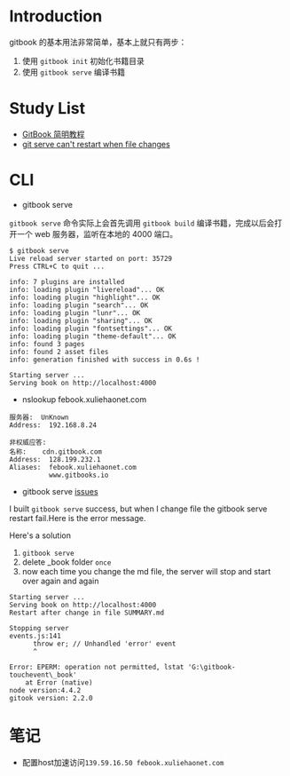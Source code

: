 # Introduction
gitbook 的基本用法非常简单，基本上就只有两步：

1. 使用 `gitbook init` 初始化书籍目录
2. 使用 `gitbook serve` 编译书籍

# Study List
* [GitBook 简明教程](http://www.chengweiyang.cn/gitbook/)
* [git serve can't restart when file changes](https://github.com/GitbookIO/gitbook/issues/1379)
# CLI
* gitbook serve

`gitbook serve` 命令实际上会首先调用 `gitbook build` 编译书籍，完成以后会打开一个 web 服务器，监听在本地的 4000 端口。
```shell
$ gitbook serve
Live reload server started on port: 35729
Press CTRL+C to quit ...

info: 7 plugins are installed
info: loading plugin "livereload"... OK
info: loading plugin "highlight"... OK
info: loading plugin "search"... OK
info: loading plugin "lunr"... OK
info: loading plugin "sharing"... OK
info: loading plugin "fontsettings"... OK
info: loading plugin "theme-default"... OK
info: found 3 pages
info: found 2 asset files
info: generation finished with success in 0.6s !

Starting server ...
Serving book on http://localhost:4000
```


* nslookup febook.xuliehaonet.com

```shell
服务器:  UnKnown
Address:  192.168.8.24

非权威应答:
名称:    cdn.gitbook.com
Address:  128.199.232.1
Aliases:  febook.xuliehaonet.com
          www.gitbooks.io
```

* gitbook serve [issues](https://github.com/GitbookIO/gitbook/issues/1379#issuecomment-320579569)

I built `gitbook serve` success, but when I change file the gitbook serve restart fail.Here is the error message.

Here's a solution

1. `gitbook serve`
2. delete _book folder `once`
3. now each time you change the md file, the server will stop and start over again and again

```shell
Starting server ...
Serving book on http://localhost:4000
Restart after change in file SUMMARY.md

Stopping server
events.js:141
      throw er; // Unhandled 'error' event
      ^

Error: EPERM: operation not permitted, lstat 'G:\gitbook-touchevent\_book'
    at Error (native)
node version:4.4.2
gitook version: 2.2.0
```
# 笔记
* 配置host加速访问`139.59.16.50 febook.xuliehaonet.com`
